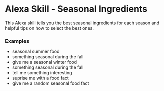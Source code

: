 # Alexa Skill - Seasonal Ingredients

This Alexa skill tells you the best seasonal ingredients for each season and helpful tips on how to select the best ones.

### Examples
* seasonal summer food
* something seasonal during the fall
* give me a seasonal winter food
* something seasonal during the fall
* tell me something interesting
* suprise me with a food fact
* give me a random seasonal food fact
